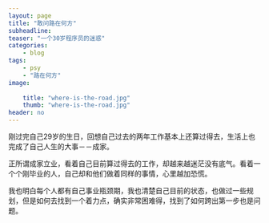 ```yaml
---
layout: page
title: "敢问路在何方"
subheadline:
teaser: "一个30岁程序员的迷惑"
categories:
    - blog
tags:
    - psy
    - "路在何方"
image:
    
    title: "where-is-the-road.jpg"
    thumb: "where-is-the-road.jpg"
header: no
--- 
```


刚过完自己29岁的生日，回想自己过去的两年工作基本上还算过得去，生活上也完成了自己人生的大事－－成家。

正所谓成家立业，看着自己目前算过得去的工作，却越来越迷茫没有底气。看着一个个刚毕业的人，自己却和他们做着同样的事情，心里越加恐慌。

我也明白每个人都有自己事业瓶颈期，我也清楚自己目前的状态，也做过一些规划，但是如何去找到一个着力点，确实非常困难得，找到了如何跨出第一步也是问题。



